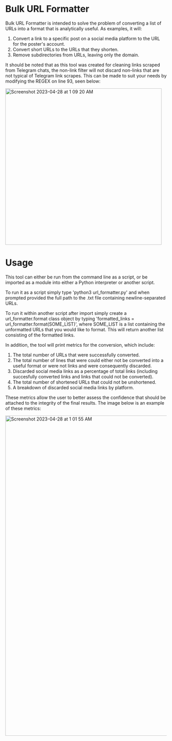 # Bulk URL Formatter
Bulk URL Formatter is intended to solve the problem of converting a list of URLs into a format that is analytically useful. As examples, it will: 
1) Convert a link to a specific post on a social media platform to the URL for the poster's account.
2) Convert short URLs to the URLs that they shorten.
3) Remove subdirectories from URLs, leaving only the domain.

It should be noted that as this tool was created for cleaning links scraped from Telegram chats, the non-link filter will not discard non-links that are not typical of Telegram link scrapes. This can be made to suit your needs by modifying the REGEX on line 93, seen below:

<img width="488" alt="Screenshot 2023-04-28 at 1 09 20 AM" src="https://user-images.githubusercontent.com/110642777/235059465-9a4b6f35-60e4-434f-8c87-424918cf3862.png">


# Usage
This tool can either be run from the command line as a script, or be imported as a module into either a Python interpreter or another script. 

To run it as a script simply type 'python3 url_formatter.py' and when prompted provided the full path to the .txt file containing newline-separated URLs.

To run it within another script after import simply create a url_formatter.format class object by typing 'formatted_links = url_formatter.format(SOME_LIST)', where SOME_LIST is a list containing the unformatted URLs that you would like to format. This will return another list consisting of the formatted links.

In addition, the tool will print metrics for the conversion, which include: 

1) The total number of URLs that were successfully converted.
2) The total number of lines that were could either not be converted into a useful format or were not links and were consequently discarded.
3) Discarded social media links as a percentage of total links (including succesfully converted links and links that could not be converted).
4) The total number of shortened URLs that could not be unshortened.
5) A breakdown of discarded social media links by platform.

These metrics allow the user to better assess the confidence that should be attached to the integrity of the final results. The image below is an example of these metrics:

<img width="999" alt="Screenshot 2023-04-28 at 1 01 55 AM" src="https://user-images.githubusercontent.com/110642777/235058409-150d9a16-5edc-4f19-a9d2-4cc62cb38762.png">


